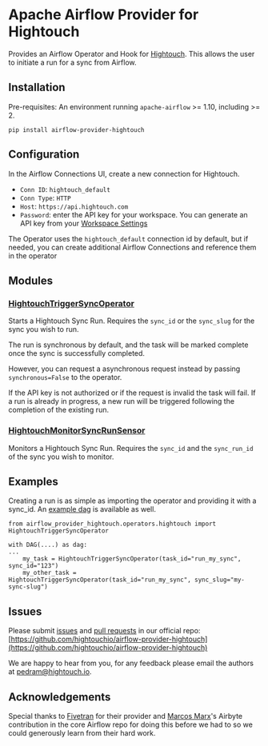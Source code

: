 # Apache Airflow Provider for Hightouch

Provides an Airflow Operator and Hook for [Hightouch](https://hightouch.io).
This allows the user to initiate a run for a sync from Airflow.

## Installation

Pre-requisites: An environment running `apache-airflow` >= 1.10, including >= 2.

```
pip install airflow-provider-hightouch
```

## Configuration

In the Airflow Connections UI, create a new connection for Hightouch.

- `Conn ID`: `hightouch_default`
- `Conn Type`: `HTTP`
- `Host`: `https://api.hightouch.com`
- `Password`: enter the API key for your workspace. You can generate an API
  key from your [Workspace Settings](https://app.hightouch.io/settings)

The Operator uses the `hightouch_default` connection id by default, but
if needed, you can create additional Airflow Connections and reference them
in the operator

## Modules

### [HightouchTriggerSyncOperator](./airflow_provider_hightouch/operators/hightouch.py)

Starts a Hightouch Sync Run. Requires the `sync_id` or the `sync_slug` for the sync you wish to
run.

The run is synchronous by default, and the task will be marked complete once the
sync is successfully completed.

However, you can request a asynchronous request instead by passing `synchronous=False`
to the operator.

If the API key is not authorized or if the request is invalid the task will fail.
If a run is already in progress, a new run will be triggered following the
completion of the existing run.

### [HightouchMonitorSyncRunSensor](./airflow_provider_hightouch/operators/hightouch.py)

Monitors a Hightouch Sync Run. Requires the `sync_id` and the `sync_run_id` of the sync you wish to monitor.

## Examples

Creating a run is as simple as importing the operator and providing it with
a sync_id. An [example dag](./airflow_provider_hightouch/example_dags/example_hightouch_trigger_sync.py)
is available as well.

```
from airflow_provider_hightouch.operators.hightouch import HightouchTriggerSyncOperator

with DAG(....) as dag:
...
    my_task = HightouchTriggerSyncOperator(task_id="run_my_sync", sync_id="123")
    my_other_task = HightouchTriggerSyncOperator(task_id="run_my_sync", sync_slug="my-sync-slug")
```

## Issues

Please submit [issues](https://github.com/hightouchio/airflow-provider-hightouch/issues) and
[pull requests](https://github.com/hightouchio/airflow-provider-hightouch/pulls) in our official repo:
[https://github.com/hightouchio/airflow-provider-hightouch](https://github.com/hightouchio/airflow-provider-hightouch)

We are happy to hear from you, for any feedback please email the authors at [pedram@hightouch.io](mailto:pedram@hightouch.io).

## Acknowledgements

Special thanks to [Fivetran](https://github.com/fivetran/airflow-provider-fivetran)
for their provider and [Marcos Marx](https://github.com/marcosmarxm/)'s Airbyte
contribution in the core Airflow repo for doing this before we had to
so we could generously learn from their hard work.
